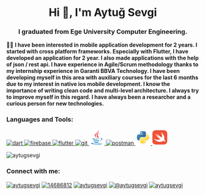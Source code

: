 <h1 align="center">Hi 👋, I'm Aytuğ Sevgi</h1>
<h3 align="center">I graduated from Ege University Computer Engineering.</h3>

👨‍💻 **I have been interested in mobile application development for 2 years. I started with cross platform frameworks. Especially with Flutter, I have developed an application for 2 year. I also made applications with the help of json / rest api. I have experience in Agile/Scrum methodology thanks to my internship experience in Garanti BBVA Technology. I have been developing myself in this area with auxiliary courses for the last 6 months due to my interest in native ios mobile development. I know the importance of writing clean code and multi-level architecture. I always try to improve myself in this regard. I have always been a researcher and a curious person for new technologies.**




<h3 align="left">Languages and Tools:</h3>
<p align="left"> <a href="https://dart.dev" target="_blank"> <img src="https://www.vectorlogo.zone/logos/dartlang/dartlang-icon.svg" alt="dart" width="40" height="40"/> </a> <a href="https://firebase.google.com/" target="_blank"> <img src="https://www.vectorlogo.zone/logos/firebase/firebase-icon.svg" alt="firebase" width="40" height="40"/> </a> <a href="https://flutter.dev" target="_blank"> <img src="https://www.vectorlogo.zone/logos/flutterio/flutterio-icon.svg" alt="flutter" width="40" height="40"/> </a> <a href="https://git-scm.com/" target="_blank"> <img src="https://www.vectorlogo.zone/logos/git-scm/git-scm-icon.svg" alt="git" width="40" height="40"/> </a> <a href="https://www.java.com" target="_blank"> <img src="https://raw.githubusercontent.com/devicons/devicon/master/icons/java/java-original.svg" alt="java" width="40" height="40"/> </a> <a href="https://postman.com" target="_blank"> <img src="https://www.vectorlogo.zone/logos/getpostman/getpostman-icon.svg" alt="postman" width="40" height="40"/> </a> <a href="https://www.python.org" target="_blank"> <img src="https://raw.githubusercontent.com/devicons/devicon/master/icons/python/python-original.svg" alt="python" width="40" height="40"/> </a> <a href="https://developer.apple.com/swift/" target="_blank"> <img src="https://raw.githubusercontent.com/devicons/devicon/master/icons/swift/swift-original.svg" alt="swift" width="40" height="40"/> </a> </p>





<p><img align="center" src="https://github-readme-streak-stats.herokuapp.com/?user=aytugsevgi&" alt="aytugsevgi" /></p>

<h3 align="left">Connect with me:</h3>
<p align="left">
<a href="https://linkedin.com/in/aytugsevgi" target="blank"><img align="center" src="https://www.vectorlogo.zone/logos/linkedin/linkedin-icon.svg" alt="aytugsevgi" height="30" width="40" /></a>
<a href="https://stackoverflow.com/users/14686812" target="blank"><img align="center" src="https://www.vectorlogo.zone/logos/stackoverflow/stackoverflow-tile.svg" alt="14686812" height="30" width="40" /></a>
<a href="https://instagram.com/aytugsevgi" target="blank"><img align="center" src="https://www.vectorlogo.zone/logos/instagram/instagram-icon.svg" alt="aytugsevgi" height="30" width="40" /></a>
<a href="https://medium.com/@aytugsevgi" target="blank"><img align="center" src="https://www.vectorlogo.zone/logos/medium/medium-tile.svg" alt="@aytugsevgi" height="30" width="40" /></a>
<a href="https://www.hackerrank.com/aytugsevgi" target="blank"><img align="center" src="https://cdn.worldvectorlogo.com/logos/hackerrank.svg" alt="aytugsevgi" height="30" width="40" /></a>
</p>
